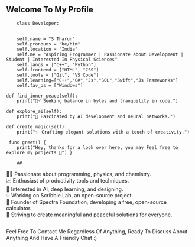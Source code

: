  ## Welcome To My Profile 
        
      
       
        class Developer:  
        
        
        self.name = "S Tharun"
        self.pronouns = "he/him"
        self.location = "India"
        self.me = "Aspiring Programmer | Passionate about Development | Student | Interested In Physical Sciences"
        self.langs = ["C++", "Python"]
        self.frontend = ["HTML", "CSS"]
        self.tools = ["Git", "VS Code"]
        self.learning=["C++","C#","Js","SQL","Swift","Js Frameworks"]
        self.fav_os = ["Windows"]

    def find_inner_peace(self):
        print("🧘‍♂️ Seeking balance in bytes and tranquility in code.")

    def explore_ai(self):
        print("🤖 Fascinated by AI development and neural networks.")

    def create_magic(self):
        print("✨ Crafting elegant solutions with a touch of creativity.")

     func greet() {
        print("Hey, thanks for a look over here, you may Feel free to explore my projects 🚀") } 

        ##
👨‍💻 Passionate about programming, physics, and chemistry.<br>
📈 Enthusiast of productivity tools and techniques.<br>
🤖 Interested in AI, deep learning, and designing.<br>
💡 Working on Scribble Lab, an open-source project.<br>
🌟 Founder of Spectra Foundation, developing a free, open-source calculator.<br>
🌿 Striving to create meaningful and peaceful solutions for everyone.<br>

##


Feel  Free  To  Contact  Me  Regardless  Of  Anything,  Ready  To  Discuss  About  Anything  And  Have  A  Friendly  Chat :)



        
